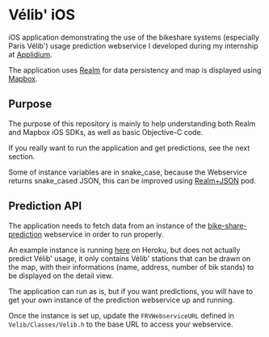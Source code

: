 # Vélib' iOS

iOS application demonstrating the use of the bikeshare systems (especially Paris
Vélib') usage prediction webservice I developed during my internship at
[Applidium](http://applidium.com).

The application uses [Realm](https://realm.io) for data persistency and
map is displayed using [Mapbox](https://www.mapbox.com).

## Purpose

The purpose of this repository is mainly to help understanding both Realm
and Mapbox iOS SDKs, as well as basic Objective-C code.

If you really want to run the application and get predictions, see the next
section.

Some of instance variables are in snake_case, because the Webservice returns
snake_cased JSON, this can be improved using
[Realm+JSON](http://cocoapods.org/pods/Realm+JSON) pod.

## Prediction API

The application needs to fetch data from an instance of the
[bike-share-prediction](https://github.com/applidium/bike-share-prediction) webservice
in order to run properly.

An example instance is running [here](http://bike-share-prediction-example.herokuapp.com) on Heroku,
but does not actually predict Vélib' usage, it only contains Vélib' stations
that can be drawn on the map, with their informations (name, address, number of
bik stands) to be displayed on the detail view.

The application can run as is, but if you want predictions, you will have to
get your own instance of the prediction webservice up and running.

Once the instance is set up, update the `FRVWebserviceURL` defined in
`Velib/Classes/Velib.h` to the base URL to access your webservice.
